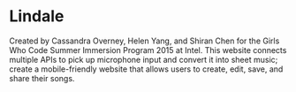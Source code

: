 # Lindale
Created by Cassandra Overney, Helen Yang, and Shiran Chen for the Girls Who Code Summer Immersion Program 2015 at Intel. 
This website connects multiple APIs to pick up microphone input and convert it into sheet music; create a mobile-friendly website that allows users to create, edit, save, and share their songs.
